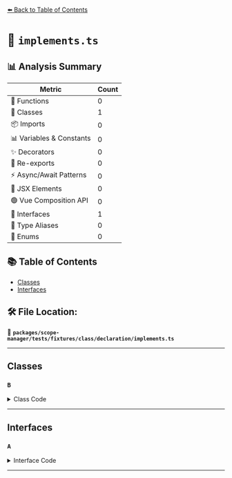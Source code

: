 [⬅️ Back to Table of Contents](../../../../../../index.md)

# 📄 `implements.ts`

## 📊 Analysis Summary

| Metric | Count |
|--------|-------|
| 🔧 Functions | 0 |
| 🧱 Classes | 1 |
| 📦 Imports | 0 |
| 📊 Variables & Constants | 0 |
| ✨ Decorators | 0 |
| 🔄 Re-exports | 0 |
| ⚡ Async/Await Patterns | 0 |
| 💠 JSX Elements | 0 |
| 🟢 Vue Composition API | 0 |
| 📐 Interfaces | 1 |
| 📑 Type Aliases | 0 |
| 🎯 Enums | 0 |

## 📚 Table of Contents

- [Classes](#classes)
- [Interfaces](#interfaces)

## 🛠️ File Location:
📂 **`packages/scope-manager/tests/fixtures/class/declaration/implements.ts`**


---

## Classes

### `B`

<details><summary>Class Code</summary>

```ts
class B implements A {}
```
</details>


---

## Interfaces

### `A`

<details><summary>Interface Code</summary>

```ts
interface A {}
```
</details>


---